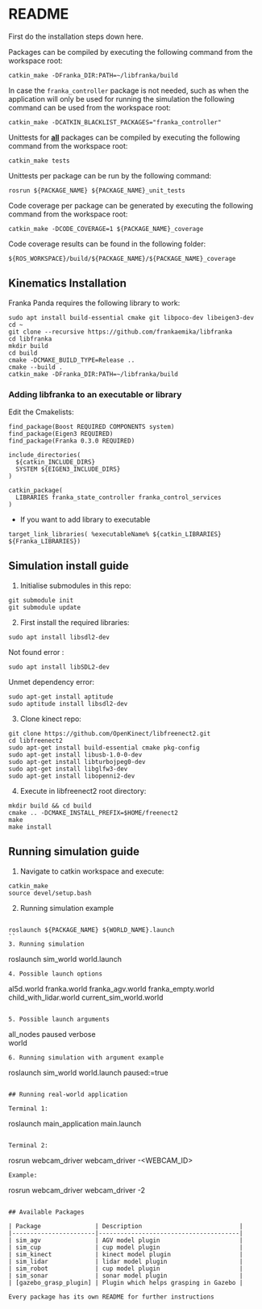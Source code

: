 # README

First do the installation steps down here.

Packages can be compiled by executing the following command from the workspace root:

```
catkin_make -DFranka_DIR:PATH=~/libfranka/build
```

In case the `franka_controller` package is not needed, such as when the application will only be used for running the simulation
the following command can be used from the workspace root:

```
catkin_make -DCATKIN_BLACKLIST_PACKAGES="franka_controller"
```

Unittests for **<u>all</u>** packages can be compiled by executing the following command from the workspace root:

```
catkin_make tests
```

Unittests per package can be run by the following command:
```
rosrun ${PACKAGE_NAME} ${PACKAGE_NAME}_unit_tests
```


Code coverage per package can be generated by executing the following command from the workspace root:

```
catkin_make -DCODE_COVERAGE=1 ${PACKAGE_NAME}_coverage
```

Code coverage results can be found in the following folder:
```
${ROS_WORKSPACE}/build/${PACKAGE_NAME}/${PACKAGE_NAME}_coverage
```
## Kinematics Installation

Franka Panda requires the following library to work:

```
sudo apt install build-essential cmake git libpoco-dev libeigen3-dev
cd ~
git clone --recursive https://github.com/frankaemika/libfranka
cd libfranka
mkdir build
cd build
cmake -DCMAKE_BUILD_TYPE=Release ..
cmake --build .
catkin_make -DFranka_DIR:PATH=~/libfranka/build
```

### Adding libfranka to an executable or library

Edit the Cmakelists:

```
find_package(Boost REQUIRED COMPONENTS system)
find_package(Eigen3 REQUIRED)
find_package(Franka 0.3.0 REQUIRED)
 
include_directories(
  ${catkin_INCLUDE_DIRS}
  SYSTEM ${EIGEN3_INCLUDE_DIRS}
)
 
catkin_package(
  LIBRARIES franka_state_controller franka_control_services
)
```

* If you want to add library to executable

```
target_link_libraries( %executableName% ${catkin_LIBRARIES} ${Franka_LIBRARIES})
```

## Simulation install guide

1. Initialise submodules in this repo:
```
git submodule init
git submodule update
```

2. First install the required libraries:
```
sudo apt install libsdl2-dev
```
Not found error :
```
sudo apt install libSDL2-dev
```
Unmet dependency error:
```
sudo apt-get install aptitude
sudo aptitude install libsdl2-dev
```
3. Clone kinect repo:
```
git clone https://github.com/OpenKinect/libfreenect2.git
cd libfreenect2
sudo apt-get install build-essential cmake pkg-config
sudo apt-get install libusb-1.0-0-dev
sudo apt-get install libturbojpeg0-dev
sudo apt-get install libglfw3-dev
sudo apt-get install libopenni2-dev
```
4. Execute in libfreenect2 root directory:
```
mkdir build && cd build
cmake .. -DCMAKE_INSTALL_PREFIX=$HOME/freenect2
make
make install
```

## Running simulation guide


1. Navigate to catkin workspace and execute:
```
catkin_make
source devel/setup.bash
```
2. Running simulation example
```

roslaunch ${PACKAGE_NAME} ${WORLD_NAME}.launch
``
3. Running simulation
```
roslaunch sim_world world.launch
```
4. Possible launch options

```
 al5d.world
 franka.world
 franka_agv.world
 franka_empty.world
 child_with_lidar.world
current_sim_world.world
```

5. Possible launch arguments

```
all_nodes
paused
verbose    
world 
```
6. Running simulation with argument example
```
roslaunch sim_world world.launch paused:=true
```

## Running real-world application

Terminal 1:

```
roslaunch main_application main.launch
```

Terminal 2:
```
rosrun webcam_driver webcam_driver -<WEBCAM_ID>
```
Example:
```
rosrun webcam_driver webcam_driver -2
```

## Available Packages

| Package               | Description                           |
|-----------------------|---------------------------------------|
| sim_agv               | AGV model plugin                      |
| sim_cup               | cup model plugin                      |
| sim_kinect            | kinect model plugin                   |
| sim_lidar             | lidar model plugin                    |
| sim_robot             | cup model plugin                      |
| sim_sonar             | sonar model plugin                    |
| [gazebo_grasp_plugin] | Plugin which helps grasping in Gazebo |

Every package has its own README for further instructions

